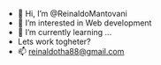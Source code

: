 - 👋 Hi, I’m @ReinaldoMantovani
- 👀 I’m interested in Web development
- 🌱 I’m currently learning ...
- Lets work togheter?
- 📫 reinaldotha88@gmail.com

<!---
ReinaldoMantovani/ReinaldoMantovani is a ✨ special ✨ repository because its `README.md` (this file) appears on your GitHub profile.
You can click the Preview link to take a look at your changes.
--->
